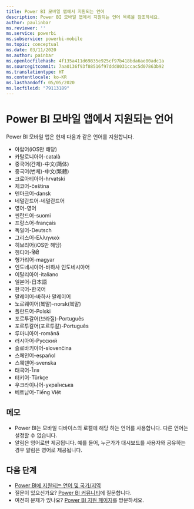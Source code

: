 ```yaml
---
title: Power BI 모바일 앱에서 지원되는 언어
description: Power BI 모바일 앱에서 지원되는 언어 목록을 참조하세요.
author: paulinbar
ms.reviewer: ''
ms.service: powerbi
ms.subservice: powerbi-mobile
ms.topic: conceptual
ms.date: 03/11/2020
ms.author: painbar
ms.openlocfilehash: 4f135a411d69835e925cf97b418bda6ae80adc1a
ms.sourcegitcommit: 7aa0136f93f88516f97ddd8031ccac5d07863b92
ms.translationtype: HT
ms.contentlocale: ko-KR
ms.lasthandoff: 05/05/2020
ms.locfileid: "79113189"
---
```

# <a name="supported-languages-in-the-power-bi-mobile-apps"></a>Power BI 모바일 앱에서 지원되는 언어
Power BI 모바일 앱은 현재 다음과 같은 언어를 지원합니다.

* 아랍어(iOS만 해당)
* 카탈로니아어-català
* 중국어(간체)-中文(简体)
* 중국어(번체)-中文(繁體)
* 크로아티아어-hrvatski
* 체코어-čeština
* 덴마크어-dansk
* 네덜란드어-네덜란드어
* 영어-영어
* 핀란드어-suomi
* 프랑스어-français
* 독일어-Deutsch
* 그리스어-Ελληνικά
* 히브리어(iOS만 해당)
* 힌디어-हिंदी
* 헝가리어-magyar
* 인도네시아어-바하사 인도네시아어
* 이탈리아어-italiano
* 일본어-日本語
* 한국어-한국어
* 말레이어-바하사 말레이어
* 노르웨이어(복말)-norsk(복말)
* 폴란드어-Polski
* 포르투갈어(브라질)-Português
* 포르투갈어(포르투갈)-Português
* 루마니아어-română
* 러시아어-Русский
* 슬로바키아어-slovenčina
* 스페인어-español
* 스웨덴어-svenska
* 태국어-ไทย
* 터키어-Türkçe
* 우크라이나어-українська
* 베트남어-Tiếng Việt

## <a name="notes"></a>메모
* Power BI는 모바일 디바이스의 로캘에 해당 하는 언어를 사용합니다. 다른 언어는 설정할 수 없습니다.
* 알림은 영어로만 제공됩니다. 예를 들어, 누군가가 대시보드를 사용자와 공유하는 경우 알림은 영어로 제공됩니다. 

## <a name="next-steps"></a>다음 단계
* [Power BI에 지원되는 언어 및 국가/지역](../../supported-languages-countries-regions.md)
* 질문이 있으신가요? [Power BI 커뮤니티](https://community.powerbi.com/)에 질문합니다.
* 여전히 문제가 있나요? [Power BI 지원 페이지](https://powerbi.microsoft.com/support/)를 방문하세요.

